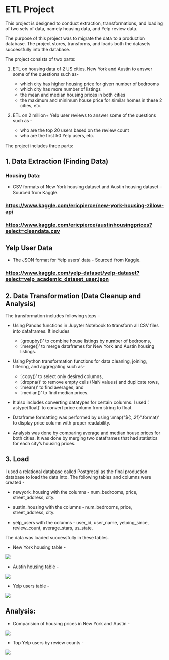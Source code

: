 # ETL Project

This project is designed to conduct extraction, transformations, and loading of two sets of data, namely housing data, and Yelp review data.

The purpose of this project was to migrate the data to a production database. The project stores, transforms, and loads both the datasets successfully into the database.

The project consists of two parts:

1. ETL on housing data of 2 US cities, New York and Austin to answer some of the questions such as- 
    * which city has higher housing price for given number of bedrooms
    * which city has more number of listings
    * the mean and median housing prices in both cities
    * the maximum and minimum house price for similar homes in these 2 cities, etc.

2. ETL on 2 million+ Yelp user reviews to answer some of the questions such as - 
    * who are the top 20 users based on the review count
    * who are the first 50 Yelp users, etc.

The project includes three parts:

## 1. Data Extraction (Finding Data) 

### Housing Data: 

* CSV formats of New York housing dataset and Austin housing dataset – Sourced from Kaggle. 

### https://www.kaggle.com/ericpierce/new-york-housing-zillow-api
### https://www.kaggle.com/ericpierce/austinhousingprices?select=cleandata.csv

## Yelp User Data

* The JSON format for Yelp users’ data - Sourced from Kaggle.

### https://www.kaggle.com/yelp-dataset/yelp-dataset?select=yelp_academic_dataset_user.json 

## 2. Data Transformation (Data Cleanup and Analysis)

The transformation includes following steps –

* Using Pandas functions in Jupyter Notebook to transform all CSV files into dataframes. It includes
    * ‘.groupby()’ to combine house listings by number of bedrooms, 
    * ‘.merge()’ to merge dataframes for New York and Austin housing listings.

* Using Python transformation functions for data cleaning, joining, filtering, and aggregating such as-
    * ‘.copy()’ to select only desired columns, 
    * ‘.dropna()’ to remove empty cells (NaN values) and duplicate rows, 
    * ‘.mean()’ to find averages, and 
    * ‘.median()’ to find median prices. 

* It also includes converting datatypes for certain columns. I used ‘. astype(float)’ to convert price column from string to float.

* Dataframe formatting was performed by using ‘.map("${:,.2f}".format)’ to display price column  with proper readability.

* Analysis was done by comparing average and median house prices for both cities. It was done by merging two dataframes that had statistics for each city’s housing prices.

## 3. Load

I used a relational database called Postgresql as the final production database to load the data into. The following tables and columns were created -

* newyork_housing with the columns - num_bedrooms, price, street_address, city.

* austin_housing with the columns - num_bedrooms, price, street_address, city.

* yelp_users with the columns - user_id, user_name, yelping_since, review_count, average_stars, us_state.

The data was loaded successfully in these tables. 

* New York housing table - 

![](https://github.com/poonam-ux/ETL_Project/blob/main/Images/newyork_housing_table.png)

* Austin housing table - 

![](https://github.com/poonam-ux/ETL_Project/blob/main/Images/austin_housting_table.png)

* Yelp users table - 

![](https://github.com/poonam-ux/ETL_Project/blob/main/Images/yelp_users_table.png)

## Analysis:

* Comparision of housing prices in New York and Austin - 

![](https://github.com/poonam-ux/ETL_Project/blob/main/ETL_Housing_data/Images/new_york_vs_austin_housing_prices.png)

* Top Yelp users by review counts - 

![](https://github.com/poonam-ux/ETL_Project/blob/main/Images/top_yelp_users_by_review_count.png)


